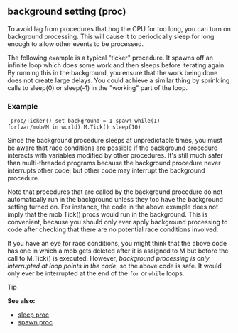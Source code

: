 ## background setting (proc)


To avoid lag from procedures that hog the CPU for too long, you
can turn on background processing. This will cause it to periodically
sleep for long enough to allow other events to be processed.


The following example is a typical \"ticker\" procedure. It
spawns off an infinite loop which does some work and then sleeps before
iterating again. By running this in the background, you ensure that the
work being done does not create large delays. You could achieve a
similar thing by sprinkling calls to sleep(0) or sleep(-1) in the
\"working\" part of the loop.
### Example

``` dm
 proc/Ticker() set background = 1 spawn while(1)
for(var/mob/M in world) M.Tick() sleep(10) 
```
 

Since the
background procedure sleeps at unpredictable times, you must be aware
that race conditions are possible if the background procedure interacts
with variables modified by other procedures. It\'s still much safer than
multi-threaded programs because the background procedure never
interrupts other code; but other code may interrupt the background
procedure. 

Note that procedures that are called by the
background procedure do not automatically run in the background unless
they too have the background setting turned on. For instance, the code
in the above example does not imply that the mob Tick() procs would run
in the background. This is convenient, because you should only ever
apply background processing to code after checking that there are no
potential race conditions involved. 

If you have an eye for race
conditions, you might think that the above code has one in which a mob
gets deleted after it is assigned to M but before the call to M.Tick()
is executed. However, *background processing is only interrupted at loop
points in the code*, so the above code is safe. It would only ever be
interrupted at the end of the `for` or `while` loops.

> [!TIP] 
> **See also:**
> +   [sleep proc](/ref/proc/sleep.md) 
> +   [spawn proc](/ref/proc/spawn.md) 